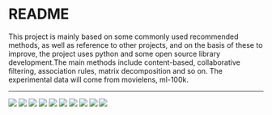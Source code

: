 README
===========================
This project is mainly based on some commonly used recommended methods, as well as reference to other projects,
and on the basis of these to improve, the project uses python and some open source library development.The main
methods include content-based, collaborative filtering, association rules, matrix decomposition and so on.
The experimental data will come from movielens, ml-100k.
****
![](https://github.com/jiangnanboy/recommendation_methods/tree/master/image/theory/1.png)
![](https://github.com/jiangnanboy/recommendation_methods/tree/master/image/theory/2.png)
![](https://github.com/jiangnanboy/recommendation_methods/tree/master/image/theory/3.png)
![](https://github.com/jiangnanboy/recommendation_methods/tree/master/image/theory/4.png)
![](https://github.com/jiangnanboy/recommendation_methods/tree/master/image/theory/5.png)
![](https://github.com/jiangnanboy/recommendation_methods/tree/master/image/theory/6.png)
![](https://github.com/jiangnanboy/recommendation_methods/tree/master/image/theory/7.png)
![](https://github.com/jiangnanboy/recommendation_methods/tree/master/image/theory/8.png)
![](https://github.com/jiangnanboy/recommendation_methods/tree/master/image/theory/9.png)
![](https://github.com/jiangnanboy/recommendation_methods/tree/master/image/theory/10.png)